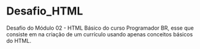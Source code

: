 # Desafio_HTML
Desafio do Módulo 02 - HTML Básico do curso Programador BR, esse que consiste em na criação de um currículo usando apenas conceitos básicos do HTML.
